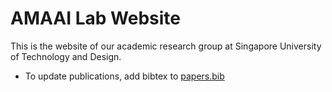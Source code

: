 # AMAAI Lab Website

This is the website of our academic research group at Singapore University of Technology and Design.


- To update publications, add bibtex to [papers.bib](https://github.com/AMAAI-Lab/AMAAI-Lab.github.io/blob/main/_bibliography/papers.bib)

